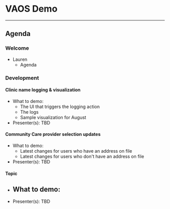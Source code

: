 # VAOS Demo



---
## Agenda

### Welcome

- Lauren 
  - Agenda

### Development

#### Clinic name logging & visualization
- What to demo:
  - The UI that triggers the logging action
  - The logs
  - Sample visualization for August
- Presenter(s): TBD

#### Community Care provider selection updates
- What to demo:
  - Latest changes for users who have an address on file
  - Latest changes for users who don't have an address on file
- Presenter(s): TBD

#### Topic
- What to demo:
  - 
- Presenter(s): TBD


